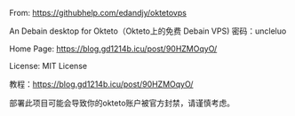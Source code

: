From:
https://githubhelp.com/edandjy/oktetovps

An Debain desktop for Okteto（Okteto上的免费 Debain VPS) 密码：uncleluo

Home Page: https://blog.gd1214b.icu/post/90HZMOqyO/

License: MIT License


教程：https://blog.gd1214b.icu/post/90HZMOqyO/


部署此项目可能会导致你的okteto账户被官方封禁，请谨慎考虑。
